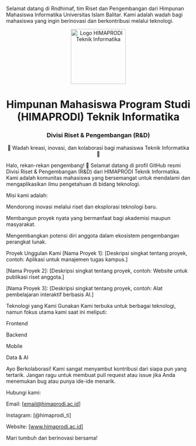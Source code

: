 Selamat datang di Rndhimaf, tim Riset dan Pengembangan dari Himpunan Mahasiswa Informatika Universitas Islam Balitar. Kami adalah wadah bagi mahasiswa yang ingin berinovasi dan berkontribusi melalui teknologi.

<div align="center">
<img src="https://www.google.com/search?q=https://placehold.co/200x200/cccccc/333333%3Ftext%3DLogo%2BHIMAPRODI" alt="Logo HIMAPRODI Teknik Informatika" width="150" height="150"/>
<h1>Himpunan Mahasiswa Program Studi (HIMAPRODI) Teknik Informatika</h1>
<h3>Divisi Riset & Pengembangan (R&D)</h3>
<p>🌱 Wadah kreasi, inovasi, dan kolaborasi bagi mahasiswa Teknik Informatika 🌱</p>
</div>

Halo, rekan-rekan pengembang! 👋
Selamat datang di profil GitHub resmi Divisi Riset & Pengembangan (R&D) dari HIMAPRODI Teknik Informatika. Kami adalah komunitas mahasiswa yang bersemangat untuk mendalami dan mengaplikasikan ilmu pengetahuan di bidang teknologi.

Misi kami adalah:

Mendorong inovasi melalui riset dan eksplorasi teknologi baru.

Membangun proyek nyata yang bermanfaat bagi akademisi maupun masyarakat.

Mengembangkan potensi diri anggota dalam ekosistem pengembangan perangkat lunak.

Proyek Unggulan Kami
[Nama Proyek 1]: [Deskripsi singkat tentang proyek, contoh: Aplikasi untuk manajemen tugas kampus.]

[Nama Proyek 2]: [Deskripsi singkat tentang proyek, contoh: Website untuk publikasi riset anggota.]

[Nama Proyek 3]: [Deskripsi singkat tentang proyek, contoh: Alat pembelajaran interaktif berbasis AI.]

Teknologi yang Kami Gunakan
Kami terbuka untuk berbagai teknologi, namun fokus utama kami saat ini meliputi:

Frontend

Backend

Mobile

Data & AI


Ayo Berkolaborasi!
Kami sangat menyambut kontribusi dari siapa pun yang tertarik. Jangan ragu untuk membuat pull request atau issue jika Anda menemukan bug atau punya ide-ide menarik.

Hubungi kami:

Email: [email@himaprodi.ac.id]

Instagram: [@himaprodi_ti]

Website: [www.himaprodi.ac.id]

Mari tumbuh dan berinovasi bersama!
